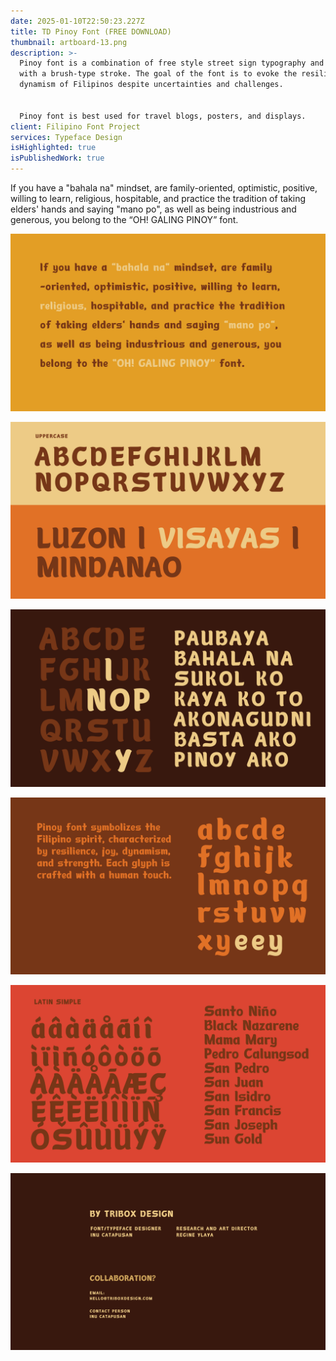 ```yaml
---
date: 2025-01-10T22:50:23.227Z
title: TD Pinoy Font (FREE DOWNLOAD)
thumbnail: artboard-13.png
description: >-
  Pinoy font is a combination of free style street sign typography and lettering
  with a brush-type stroke. The goal of the font is to evoke the resilience and
  dynamism of Filipinos despite uncertainties and challenges.


  Pinoy font is best used for travel blogs, posters, and displays.
client: Filipino Font Project
services: Typeface Design
isHighlighted: true
isPublishedWork: true
---
```

<!--StartFragment-->

If you have a "bahala na" mindset, are family-oriented, optimistic, positive, willing to learn, religious, hospitable, and practice the tradition of taking elders' hands and saying "mano po", as well as being industrious and generous, you belong to the “OH! GALING PINOY” font.

<!--EndFragment-->

![Filipino Font ](artboard-14.png "Tribox Design")

![Filipino Font ](artboard-15.png "Tribox Design")

![Filipino Font ](artboard-16.png "Tribox Design")

![Filipino Font ](artboard-17.png "Tribox Design")

![Filipino Font ](artboard-18.png "Tribox Design")

![Filipino Font ](artboard-19.png "Tribox Design")
